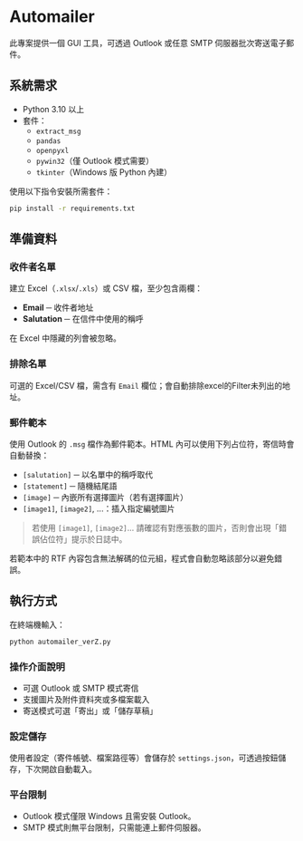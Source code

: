 # Automailer

此專案提供一個 GUI 工具，可透過 Outlook 或任意 SMTP 伺服器批次寄送電子郵件。

## 系統需求
- Python 3.10 以上
- 套件：
  - `extract_msg`
  - `pandas`
  - `openpyxl`
  - `pywin32`（僅 Outlook 模式需要）
  - `tkinter`（Windows 版 Python 內建）

使用以下指令安裝所需套件：

```bash
pip install -r requirements.txt
```

## 準備資料
### 收件者名單
建立 Excel（`.xlsx`/`.xls`）或 CSV 檔，至少包含兩欄：

- **Email** ─ 收件者地址
- **Salutation** ─ 在信件中使用的稱呼

在 Excel 中隱藏的列會被忽略。

### 排除名單
可選的 Excel/CSV 檔，需含有 `Email` 欄位；會自動排除excel的Filter未列出的地址。

### 郵件範本
使用 Outlook 的 `.msg` 檔作為郵件範本。HTML 內可以使用下列占位符，寄信時會自動替換：

- `[salutation]` ─ 以名單中的稱呼取代
- `[statement]` ─ 隨機結尾語
- `[image]` ─ 內嵌所有選擇圖片（若有選擇圖片）
- `[image1]`, `[image2]`, ...：插入指定編號圖片

> 若使用 `[image1]`, `[image2]`... 請確認有對應張數的圖片，否則會出現「錯誤佔位符」提示於日誌中。

若範本中的 RTF 內容包含無法解碼的位元組，程式會自動忽略該部分以避免錯誤。

## 執行方式
在終端機輸入：

```bash
python automailer_verZ.py
```

### 操作介面說明
- 可選 Outlook 或 SMTP 模式寄信
- 支援圖片及附件資料夾或多檔案載入
- 寄送模式可選「寄出」或「儲存草稿」

### 設定儲存
使用者設定（寄件帳號、檔案路徑等）會儲存於 `settings.json`，可透過按鈕儲存，下次開啟自動載入。

### 平台限制
- Outlook 模式僅限 Windows 且需安裝 Outlook。
- SMTP 模式則無平台限制，只需能連上郵件伺服器。
